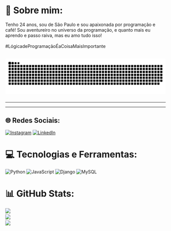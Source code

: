 # 💫 Sobre mim:
Tenho 24 anos, sou de São Paulo e sou apaixonada por programação e café! Sou aventureiro no universo da programação, e quanto mais eu aprendo e passo raiva, mas eu amo tudo isso! <br><br>#LógicadeProgramaçãoÉaCoisaMaisImportante<br><br>

<img src="https://raw.githubusercontent.com/jpsantosdealmeida/jpsantosdealmeida/output/snake.svg" alt="Snake animation" />

###
------------------------------


------------------------------
## 🌐 Redes Sociais:
[![Instagram](https://img.shields.io/badge/Instagram-%23E4405F.svg?logo=Instagram&logoColor=white)](https://instagram.com/joaoo_psa) [![LinkedIn](https://img.shields.io/badge/LinkedIn-%230077B5.svg?logo=linkedin&logoColor=white)](https://linkedin.com/in/joão-paulo-santos-de-almeida) 

# 💻 Tecnologias e Ferramentas:
![Python](https://img.shields.io/badge/python-3670A0?style=for-the-badge&logo=python&logoColor=ffdd54) ![JavaScript](https://img.shields.io/badge/javascript-%23323330.svg?style=for-the-badge&logo=javascript&logoColor=%23F7DF1E) ![Django](https://img.shields.io/badge/django-%23092E20.svg?style=for-the-badge&logo=django&logoColor=white) ![MySQL](https://img.shields.io/badge/mysql-%2300000f.svg?style=for-the-badge&logo=mysql&logoColor=white)
# 📊 GitHub Stats:
![](https://github-readme-stats.vercel.app/api?username=jpsantosdealmeida&theme=dark&hide_border=false&include_all_commits=false&count_private=false)<br/>
![](https://github-readme-streak-stats.herokuapp.com/?user=jpsantosdealmeida&theme=dark&hide_border=false)<br/>
![](https://github-readme-stats.vercel.app/api/top-langs/?username=jpsantosdealmeida&theme=dark&hide_border=false&include_all_commits=false&count_private=false&layout=compact)

